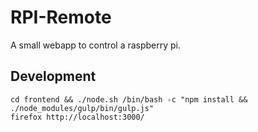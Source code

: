 # RPI-Remote
A small webapp to control a raspberry pi.

## Development
```
cd frontend && ./node.sh /bin/bash -c "npm install && ./node_modules/gulp/bin/gulp.js"
firefox http://localhost:3000/
```
